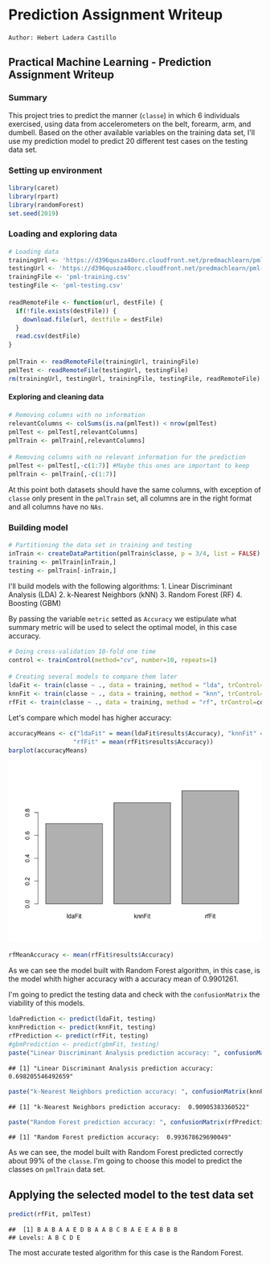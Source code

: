 Prediction Assignment Writeup
================

`Author: Hebert Ladera Castillo`

Practical Machine Learning - Prediction Assignment Writeup
----------------------------------------------------------

### Summary

This project tries to predict the manner (`classe`) in which 6 individuals exercised, using data from accelerometers on the belt, forearm, arm, and dumbell. Based on the other available variables on the training data set, I'll use my prediction model to predict 20 different test cases on the testing data set.

### Setting up environment

``` r
library(caret)
library(rpart)
library(randomForest)
set.seed(2019)
```

### Loading and exploring data

``` r
# Loading data
trainingUrl <- 'https://d396qusza40orc.cloudfront.net/predmachlearn/pml-training.csv'
testingUrl <- 'https://d396qusza40orc.cloudfront.net/predmachlearn/pml-testing.csv'
trainingFile <- 'pml-training.csv'
testingFile <- 'pml-testing.csv'

readRemoteFile <- function(url, destFile) {
  if(!file.exists(destFile)) {
    download.file(url, destfile = destFile)
  }
  read.csv(destFile)
}

pmlTrain <- readRemoteFile(trainingUrl, trainingFile)
pmlTest <- readRemoteFile(testingUrl, testingFile)
rm(trainingUrl, testingUrl, trainingFile, testingFile, readRemoteFile)
```

#### Exploring and cleaning data

``` r
# Removing columns with no information
relevantColumns <- colSums(is.na(pmlTest)) < nrow(pmlTest)
pmlTest <- pmlTest[,relevantColumns]
pmlTrain <- pmlTrain[,relevantColumns]

# Removing columns with no relevant information for the prediction
pmlTest <- pmlTest[,-c(1:7)] #Maybe this ones are important to keep
pmlTrain <- pmlTrain[,-c(1:7)]
```

At this point both datasets should have the same columns, with exception of `classe` only present in the `pmlTrain` set, all columns are in the right format and all columns have no `NAs`.

### Building model

``` r
# Partitioning the data set in training and testing
inTrain <- createDataPartition(pmlTrain$classe, p = 3/4, list = FALSE)
training <- pmlTrain[inTrain,]
testing <- pmlTrain[-inTrain,]
```

I'll build models with the following algorithms: 1. Linear Discriminant Analysis (LDA) 2. k-Nearest Neighbors (kNN) 3. Random Forest (RF) 4. Boosting (GBM)

By passing the variable `metric` setted as `Accuracy` we estipulate what summary metric will be used to select the optimal model, in this case accuracy.

``` r
# Doing cross-validation 10-fold one time
control <- trainControl(method="cv", number=10, repeats=1)

# Creating several models to compare them later
ldaFit <- train(classe ~ ., data = training, method = "lda", trControl=control, metric = "Accuracy")
knnFit <- train(classe ~ ., data = training, method = "knn", trControl=control, metric = "Accuracy")
rfFit <- train(classe ~ ., data = training, method = "rf", trControl=control, metric = "Accuracy")
```

Let's compare which model has higher accuracy:

``` r
accuracyMeans <- c("ldaFit" = mean(ldaFit$results$Accuracy), "knnFit" = mean(knnFit$results$Accuracy),
                  "rfFit" = mean(rfFit$results$Accuracy))
barplot(accuracyMeans)
```

![](Prediction_Assignment_Writeup_files/unnamed-chunk-5-1.png)

``` r
rfMeanAccuracy <- mean(rfFit$results$Accuracy) 
```

As we can see the model built with Random Forest algorithm, in this case, is the model whith higher accuracy with a accuracy mean of 0.9901261.

I'm going to predict the testing data and check with the `confusionMatrix` the viability of this models.

``` r
ldaPrediction <- predict(ldaFit, testing)
knnPrediction <- predict(knnFit, testing)
rfPrediction <- predict(rfFit, testing)
#gbmPrediction <- predict(gbmFit, testing)
paste("Linear Discriminant Analysis prediction accuracy: ", confusionMatrix(ldaPrediction, testing$classe)$overall[1])
```

    ## [1] "Linear Discriminant Analysis prediction accuracy:  0.698205546492659"

``` r
paste("k-Nearest Neighbors prediction accuracy: ", confusionMatrix(knnPrediction, testing$classe)$overall[1])
```

    ## [1] "k-Nearest Neighbors prediction accuracy:  0.90905383360522"

``` r
paste("Random Forest prediction accuracy: ", confusionMatrix(rfPrediction, testing$classe)$overall[1])
```

    ## [1] "Random Forest prediction accuracy:  0.993678629690049"

As we can see, the model built with Random Forest predicted correctly about 99% of the `classe`. I'm going to choose this model to predict the classes on `pmlTrain` data set.

Applying the selected model to the test data set
------------------------------------------------

``` r
predict(rfFit, pmlTest)
```

    ##  [1] B A B A A E D B A A B C B A E E A B B B
    ## Levels: A B C D E

The most accurate tested algorithm for this case is the Random Forest.
